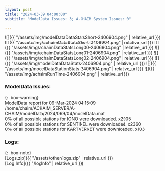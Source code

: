 ```yaml
---
layout: post
title: "2024-03-09 04:00:00"
subtitle: "ModelData Issues: 3; A-CHAIM System Issues: 0"

---
```


![]({{ "/assets/img/modelDataDataStatsShort-2406904.png" | relative_url }})
![]({{ "/assets/img/achaimDataStatsShort-2406904.png" | relative_url }})
![]({{ "/assets/img/achaimDataStatsLong00-2406904.png" | relative_url }})
![]({{ "/assets/img/achaimDataStatsLong01-2406904.png" | relative_url }})
![]({{ "/assets/img/achaimDataStatsLong02-2406904.png" | relative_url }})
![]({{ "/assets/img/modelDataDataStats-2406904.png" | relative_url }})
![]({{ "/assets/img/modelDataStationStats-2406904.png" | relative_url }})
![]({{ "/assets/img/achaimRunTime-2406904.png" | relative_url }})


### ModelData Issues:  
  
{: .box-warning}  
 ModelData report for 09-Mar-2024 04:15:09   
 /home/chaim/ACHAIM_SERVER/A-CHAIM/modelData/2024/069/04/modelData.mat   
 0% of all possible stations for IONO were downloaded. x2905   
 0% of all possible stations for SENTINEL were downloaded. x2360   
 0% of all possible stations for KARTVERKET were downloaded. x103   
  


### Logs:  
  
{: .box-note}  
[Logs.zip]({{ "/assets/other/logs.zip" | relative_url }})  
[Log Info]({{ "/logInfo" | relative_url }})  
